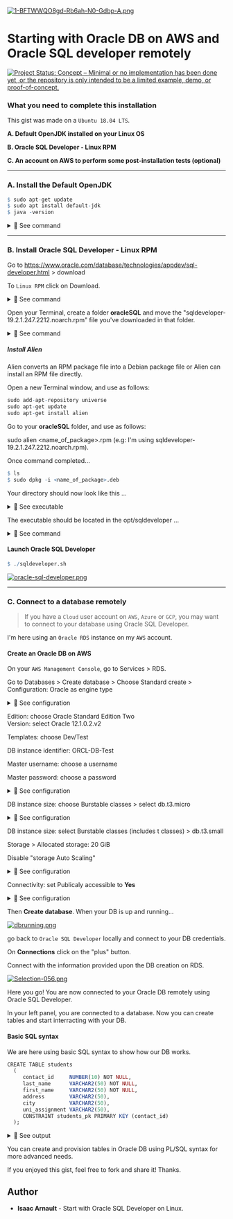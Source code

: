 [![1-BFTWWQO8gd-Rb6ah-N0-Gdbp-A.png](https://i.postimg.cc/Y9dgZrYk/1-BFTWWQO8gd-Rb6ah-N0-Gdbp-A.png)](https://postimg.cc/34DdDHtb)
  
# Starting with Oracle DB on AWS and Oracle SQL developer remotely

[![Project Status: Concept – Minimal or no implementation has been done yet, or the repository is only intended to be a limited example, demo, or proof-of-concept.](https://www.repostatus.org/badges/latest/concept.svg)](https://www.repostatus.org/#concept)

### What you need to complete this installation

This gist was made on a `Ubuntu 18.04 LTS`.

<b>A. Default OpenJDK installed on your Linux OS</b><br>

<b>B. Oracle SQL Developer - Linux RPM</b><br>

<b>C. An account on AWS to perform some post-installation tests (optional)</b><br>

<hr>

### A. Install the Default OpenJDK

```r
$ sudo apt-get update
$ sudo apt install default-jdk
$ java -version
```

<details>
<summary>🔴 See command</summary>
<p>
  
[![java.png](https://i.postimg.cc/G3NdQWVy/java.png)](https://postimg.cc/MXyCZFW6)

</p>
</details>

<hr>

### B. Install Oracle SQL Developer - Linux RPM

Go to https://www.oracle.com/database/technologies/appdev/sql-developer.html > download<br>

To `Linux RPM` click on Download.

<details>
<summary>🔴 See command</summary>
<p>
  
[![linux-rpm.png](https://i.postimg.cc/44KmsQTp/linux-rpm.png)](https://postimg.cc/c6SscYCJ)

</p>
</details>

Open your Terminal, create a folder <b>oracleSQL</b> and move the "sqldeveloper-19.2.1.247.2212.noarch.rpm" file you've downloaded in that folder.

<details>
<summary>🔴 See command</summary>
<p>
  
[![RPM.png](https://i.postimg.cc/9MwC51qM/RPM.png)](https://postimg.cc/tZbLF3kQ)

</p>
</details>

##### Install Alien

Alien converts an RPM package file into a Debian package file or Alien can install an RPM file directly.<br>

Open a new Terminal window, and use as follows: <br>

```r
sudo add-apt-repository universe
sudo apt-get update
sudo apt-get install alien
```

Go to your <b>oracleSQL</b> folder, and use as follows:<br>

sudo alien <name_of_package>.rpm (e.g: I'm using sqldeveloper-19.2.1.247.2212.noarch.rpm).

Once command completed...

```r
$ ls
$ sudo dpkg -i <name_of_package>.deb
```
Your directory should now look like this ...

<details>
<summary>🔴 See executable</summary>
<p>
  
[![config.png](https://i.postimg.cc/GhK0f6SK/config.png)](https://postimg.cc/CzR6Br0n)

</p>
</details>

The executable should be located in the opt/sqldeveloper ...

<details>
<summary>🔴 See command</summary>
<p>
  
[![executable.png](https://i.postimg.cc/FRVGRXSn/executable.png)](https://postimg.cc/vgD5qj3W)

</p>
</details>

#### Launch Oracle SQL Developer

```r
$ ./sqldeveloper.sh
```
  
[![oracle-sql-developer.png](https://i.postimg.cc/VLdByCKh/oracle-sql-developer.png)](https://postimg.cc/SJbzCJFL)

<hr>

### C. Connect to a database remotely

  > If you have a `Cloud` user account on `AWS`, `Azure` or `GCP`, you may want to connect to your database using Oracle SQL Developer.<br>
  
I'm here using an `Oracle RDS` instance on my `AWS` account.

#### Create an Oracle DB on AWS

On your `AWS Management Console`, go to Services > RDS.<br>

Go to Databases > Create database > Choose Standard create > Configuration: Oracle as engine type<br>

<details>
<summary>🔴 See configuration</summary>
<p>
  
[![standard-create.png](https://i.postimg.cc/bvcpSKM0/standard-create.png)](https://postimg.cc/18HLLYy4)

</p>
</details>

Edition: choose Oracle Standard Edition Two<br> Version: select Oracle 12.1.0.2.v2

Templates: choose Dev/Test<br>

DB instance identifier: ORCL-DB-Test<br>

Master username: choose a username <br>

Master password: choose a password

<details>
<summary>🔴 See configuration</summary>
<p>
  
[![DBidentifier.png](https://i.postimg.cc/NFTRynpS/DBidentifier.png)](https://postimg.cc/q6JNS1fx)

</p>
</details>

DB instance size: choose Burstable classes > select db.t3.micro

<details>
<summary>🔴 See configuration</summary>
<p>
  
[![DBinstance-Size.png](https://i.postimg.cc/D0WMgz4S/DBinstance-Size.png)](https://postimg.cc/q6TwB4Lr)

</p>
</details>

DB instance size: select Burstable classes (includes t classes) > db.t3.small

Storage > Allocated storage: 20 GiB

Disable "storage Auto Scaling"

<details>
<summary>🔴 See configuration</summary>
<p>
  
[![DBinstance-Size.png](https://i.postimg.cc/W3zWN4n5/DBinstance-Size.png)](https://postimg.cc/34MC9YzG)

</p>
</details>

Connectivity: set Publicaly accessible to <b>Yes</b>

<details>
<summary>🔴 See configuration</summary>
<p>
  
[![connectivity.png](https://i.postimg.cc/qMVPL8Q0/connectivity.png)](https://postimg.cc/HjzvW8fP)

</p>
</details>

Then <b>Create database</b>. When your DB is up and running...

[![dbrunning.png](https://i.postimg.cc/L627pvcs/dbrunning.png)](https://postimg.cc/yWpnhhYq)

go back to `Oracle SQL Developer` locally and connect to your DB credentials.<br>

On <b>Connections</b> click on the "plus" button.<br>

Connect with the information provided upon the DB creation on RDS.

[![Selection-056.png](https://i.postimg.cc/bwHpb6jK/Selection-056.png)](https://postimg.cc/hXjkR1vr)

Here you go! You are now connected to your Oracle DB remotely using Oracle SQL Developer.<br>

In your left panel, you are connected to a database. Now you can create tables and start interracting with your DB.<br>

#### Basic SQL syntax

We are here using basic SQL syntax to show how our DB works.<br>

```r
CREATE TABLE students 
  ( 
     contact_id     NUMBER(10) NOT NULL, 
     last_name      VARCHAR2(50) NOT NULL, 
     first_name     VARCHAR2(50) NOT NULL, 
     address        VARCHAR2(50), 
     city           VARCHAR2(50), 
     uni_assignment VARCHAR2(50), 
     CONSTRAINT students_pk PRIMARY KEY (contact_id) 
  ); 
```
<details>
<summary>🔴 See output</summary>
<p>

[![isaac-arnault-oracle.png](https://i.postimg.cc/4xDshmyF/isaac-arnault-oracle.png)](https://postimg.cc/Hr9fqWQQ)

</p>
</details>

You can create and provision tables in Oracle DB using PL/SQL syntax for more advanced needs.<br>

If you enjoyed this gist, feel free to fork and share it! Thanks.

## Author

* **Isaac Arnault** - Start with Oracle SQL Developer on Linux.

